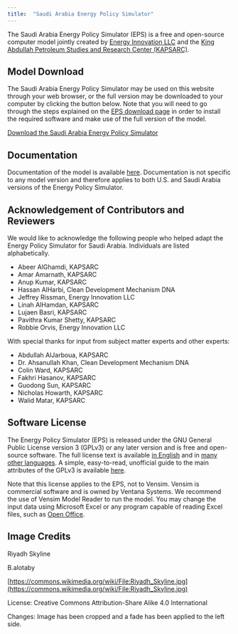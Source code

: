 ```yaml
---
title:  "Saudi Arabia Energy Policy Simulator"
---
```


The Saudi Arabia Energy Policy Simulator (EPS) is a free and open-source computer model jointly created by [Energy Innovation LLC](https://energyinnovation.org/) and the [King Abdullah Petroleum Studies and Research Center (KAPSARC)](https://www.kapsarc.org/).

## Model Download

The Saudi Arabia Energy Policy Simulator may be used on this website through your web browser, or the full version may be downloaded to your computer by clicking the button below. Note that you will need to go through the steps explained on the [EPS download page](https://docs.energypolicy.solutions/download) in order to install the required software and make use of the full version of the model.

<p><a href="https://github.com/Energy-Innovation/eps-saudiarabia/archive/2.0.0.zip" class="btn">Download the Saudi Arabia Energy Policy Simulator</a></p>

## Documentation

Documentation of the model is available [here](https://docs.energypolicy.solutions/).  Documentation is not specific to any model version and therefore applies to both U.S. and Saudi Arabia versions of the Energy Policy Simulator.

## Acknowledgement of Contributors and Reviewers
We would like to acknowledge the following people who helped adapt the Energy Policy Simulator for Saudi Arabia.  Individuals are listed alphabetically.

* Abeer AlGhamdi, KAPSARC
* Amar Amarnath, KAPSARC
* Anup Kumar, KAPSARC
* Hassan AlHarbi, Clean Development Mechanism DNA
* Jeffrey Rissman, Energy Innovation LLC
* Linah AlHamdan, KAPSARC
* Lujaen Basri, KAPSARC
* Pavithra Kumar Shetty, KAPSARC
* Robbie Orvis, Energy Innovation LLC

With special thanks for input from subject matter experts and other experts:

* Abdullah AlJarboua, KAPSARC
* Dr. Ahsanullah Khan, Clean Development Mechanism DNA
* Colin Ward, KAPSARC
* Fakhri Hasanov, KAPSARC
* Guodong Sun, KAPSARC
* Nicholas Howarth, KAPSARC
* Walid Matar, KAPSARC

## Software License

The Energy Policy Simulator (EPS) is released under the GNU General Public License version 3 (GPLv3) or any later version and is free and open-source software.  The full license text is available [in English](http://www.gnu.org/licenses/gpl-3.0.en.html) and in [many other languages](http://www.gnu.org/licenses/translations.html).  A simple, easy-to-read, unofficial guide to the main attributes of the GPLv3 is available <a href="https://tldrlegal.com/license/gnu-general-public-license-v3-(gpl-3)">here</a>.

Note that this license applies to the EPS, not to Vensim.  Vensim is commercial software and is owned by Ventana Systems.  We recommend the use of Vensim Model Reader to run the model.  You may change the input data using Microsoft Excel or any program capable of reading Excel files, such as [Open Office](https://www.openoffice.org/).

## Image Credits

Riyadh Skyline

B.alotaby

[https://commons.wikimedia.org/wiki/File:Riyadh_Skyline.jpg](https://commons.wikimedia.org/wiki/File:Riyadh_Skyline.jpg)

License: Creative Commons Attribution-Share Alike 4.0 International

Changes: Image has been cropped and a fade has been applied to the left side.
